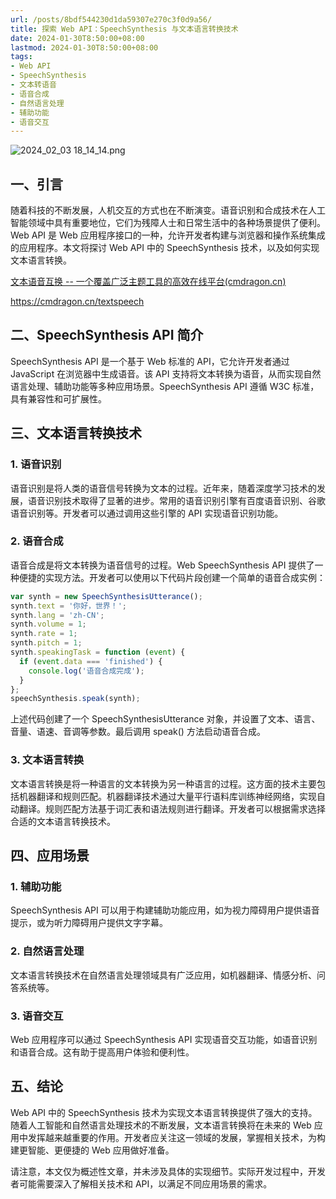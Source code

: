 ```yaml
---
url: /posts/8bdf544230d1da59307e270c3f0d9a56/
title: 探索 Web API：SpeechSynthesis 与文本语言转换技术
date: 2024-01-30T8:50:00+08:00
lastmod: 2024-01-30T8:50:00+08:00
tags:
- Web API
- SpeechSynthesis
- 文本转语音
- 语音合成
- 自然语言处理
- 辅助功能
- 语音交互
---
```



<img src="https://static.cmdragon.cn/blog/images/2024_02_03 18_14_14.png@blog" title="2024_02_03 18_14_14.png" alt="2024_02_03 18_14_14.png"/>



## 一、引言

随着科技的不断发展，人机交互的方式也在不断演变。语音识别和合成技术在人工智能领域中具有重要地位，它们为残障人士和日常生活中的各种场景提供了便利。Web API 是 Web 应用程序接口的一种，允许开发者构建与浏览器和操作系统集成的应用程序。本文将探讨 Web API 中的 SpeechSynthesis 技术，以及如何实现文本语言转换。

[文本语音互换 -- 一个覆盖广泛主题工具的高效在线平台(cmdragon.cn)](https://cmdragon.cn/textspeech)

https://cmdragon.cn/textspeech

## 二、SpeechSynthesis API 简介

SpeechSynthesis API 是一个基于 Web 标准的 API，它允许开发者通过 JavaScript 在浏览器中生成语音。该 API 支持将文本转换为语音，从而实现自然语言处理、辅助功能等多种应用场景。SpeechSynthesis API 遵循 W3C 标准，具有兼容性和可扩展性。

## 三、文本语言转换技术

### 1. 语音识别

语音识别是将人类的语音信号转换为文本的过程。近年来，随着深度学习技术的发展，语音识别技术取得了显著的进步。常用的语音识别引擎有百度语音识别、谷歌语音识别等。开发者可以通过调用这些引擎的 API 实现语音识别功能。

### 2. 语音合成

语音合成是将文本转换为语音信号的过程。Web SpeechSynthesis API 提供了一种便捷的实现方法。开发者可以使用以下代码片段创建一个简单的语音合成实例：

```javascript
var synth = new SpeechSynthesisUtterance();
synth.text = '你好，世界！';
synth.lang = 'zh-CN';
synth.volume = 1;
synth.rate = 1;
synth.pitch = 1;
synth.speakingTask = function (event) {
  if (event.data === 'finished') {
    console.log('语音合成完成');
  }
};
speechSynthesis.speak(synth);
```

上述代码创建了一个 SpeechSynthesisUtterance 对象，并设置了文本、语言、音量、语速、音调等参数。最后调用 speak() 方法启动语音合成。

### 3. 文本语言转换

文本语言转换是将一种语言的文本转换为另一种语言的过程。这方面的技术主要包括机器翻译和规则匹配。机器翻译技术通过大量平行语料库训练神经网络，实现自动翻译。规则匹配方法基于词汇表和语法规则进行翻译。开发者可以根据需求选择合适的文本语言转换技术。

## 四、应用场景

### 1. 辅助功能

SpeechSynthesis API 可以用于构建辅助功能应用，如为视力障碍用户提供语音提示，或为听力障碍用户提供文字字幕。

### 2. 自然语言处理

文本语言转换技术在自然语言处理领域具有广泛应用，如机器翻译、情感分析、问答系统等。

### 3. 语音交互

Web 应用程序可以通过 SpeechSynthesis API 实现语音交互功能，如语音识别和语音合成。这有助于提高用户体验和便利性。

## 五、结论

Web API 中的 SpeechSynthesis 技术为实现文本语言转换提供了强大的支持。随着人工智能和自然语言处理技术的不断发展，文本语言转换将在未来的 Web 应用中发挥越来越重要的作用。开发者应关注这一领域的发展，掌握相关技术，为构建更智能、更便捷的 Web 应用做好准备。

请注意，本文仅为概述性文章，并未涉及具体的实现细节。实际开发过程中，开发者可能需要深入了解相关技术和 API，以满足不同应用场景的需求。